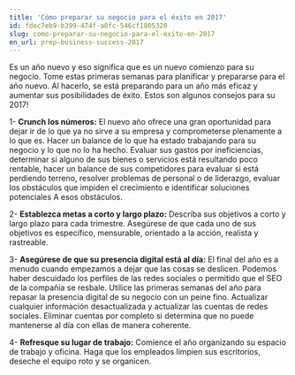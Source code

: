```yaml
---
title: 'Cómo preparar su negocio para el éxito en 2017'
id: fdec7eb9-b399-474f-a0fc-546cf1805320
slug: como-preparar-su-negocio-para-el-exito-en-2017
en_url: prep-business-success-2017
---
```

Es un año nuevo y eso significa que es un nuevo comienzo para su negocio. Tome estas primeras semanas para planificar y prepararse para el año nuevo. Al hacerlo, se está preparando para un año más eficaz y aumentar sus posibilidades de éxito. Estos son algunos consejos para su 2017!

1- <strong>Crunch los números:</strong> El nuevo año ofrece una gran oportunidad para dejar ir de lo que ya no sirve a su empresa y comprometerse plenamente a lo que es. Hacer un balance de lo que ha estado trabajando para su negocio y lo que no lo ha hecho. Evaluar sus gastos por ineficiencias, determinar si alguno de sus bienes o servicios está resultando poco rentable, hacer un balance de sus competidores para evaluar si está perdiendo terreno, resolver problemas de personal o de liderazgo, evaluar los obstáculos que impiden el crecimiento e identificar soluciones potenciales A esos obstáculos.

2- <strong> Establezca metas a corto y largo plazo:</strong> Describa sus objetivos a corto y largo plazo para cada trimestre. Asegúrese de que cada uno de sus objetivos es específico, mensurable, orientado a la acción, realista y rastreable.

3- <strong>Asegúrese de que su presencia digital está al día:</strong> El final del año es a menudo cuando empezamos a dejar que las cosas se deslicen. Podemos haber descuidado los perfiles de las redes sociales o permitido que el SEO de la compañía se resbale. Utilice las primeras semanas del año para repasar la presencia digital de su negocio con un peine fino. Actualizar cualquier información desactualizada y actualizar las cuentas de redes sociales. Eliminar cuentas por completo si determina que no puede mantenerse al día con ellas de manera coherente.</li>

4- <strong>Refresque su lugar de trabajo:</strong> Comience el año organizando su espacio de trabajo y oficina. Haga que los empleados limpien sus escritorios, deseche el equipo roto y se organicen.